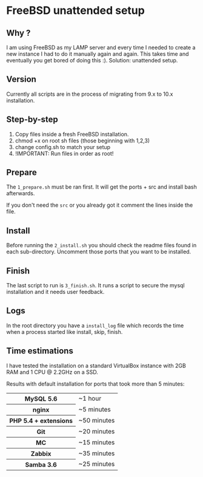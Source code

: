 # FreeBSD unattended setup


## Why ?

I am using FreeBSD as my LAMP server and every time I needed to create a new instance I had to do it manually
again and again. This takes time and eventually you get bored of doing this :). Solution: unattended setup.


## Version

Currently all scripts are in the process of migrating from 9.x to 10.x installation.


## Step-by-step

1. Copy files inside a fresh FreeBSD installation.
2. chmod +x on root sh files (those beginning with 1,2,3)
3. change config.sh to match your setup
4. !IMPORTANT: Run files in order as root!


## Prepare

The `1_prepare.sh` must be ran first. It will get the ports + src and install bash afterwards.

If you don't need the `src` or you already got it comment the lines inside the file.


## Install

Before running the `2_install.sh` you should check the readme files found in each sub-directory.
Uncomment those ports that you want to be installed.


## Finish

The last script to run is `3_finish.sh`.
It runs a script to secure the mysql installation and it needs user feedback.


## Logs

In the root directory you have a `install_log` file which records
the time when a process started like install, skip, finish.


## Time estimations

I have tested the installation on a standard VirtualBox instance with 2GB RAM and 1 CPU @ 2.2GHz on a SSD.

Results with default installation for ports that took more than 5 minutes:

<table>
    <tr>
        <th>MySQL 5.6</th>
        <td>~1 hour</td>
    </tr>
    <tr>
        <th>nginx</th>
        <td>~5 minutes</td>
    </tr>
    <tr>
        <th>PHP 5.4 + extensions</th>
        <td>~50 minutes</td>
    </tr>
    <tr>
        <th>Git</th>
        <td>~20 minutes</td>
    </tr>
    <tr>
        <th>MC</th>
        <td>~15 minutes</td>
    </tr>
    <tr>
        <th>Zabbix</th>
        <td>~35 minutes</td>
    </tr>
    <tr>
        <th>Samba 3.6</th>
        <td>~25 minutes</td>
    </tr>
</table>
